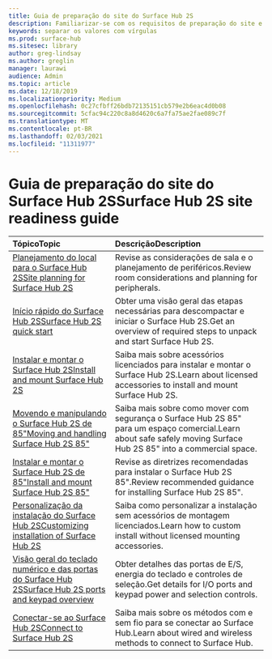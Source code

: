 ```yaml
---
title: Guia de preparação do site do Surface Hub 2S
description: Familiarizar-se com os requisitos de preparação do site e as recomendações para o Surface Hub 2S.
keywords: separar os valores com vírgulas
ms.prod: surface-hub
ms.sitesec: library
author: greg-lindsay
ms.author: greglin
manager: laurawi
audience: Admin
ms.topic: article
ms.date: 12/18/2019
ms.localizationpriority: Medium
ms.openlocfilehash: 0c27cfbff26bdb72135151cb579e2b6eac4d0b08
ms.sourcegitcommit: 5cfac94c220c8a8d4620c6a7fa75ae2fae089c7f
ms.translationtype: MT
ms.contentlocale: pt-BR
ms.lasthandoff: 02/03/2021
ms.locfileid: "11311977"
---
```

# <span data-ttu-id="8cbbd-104">Guia de preparação do site do Surface Hub 2S</span><span class="sxs-lookup"><span data-stu-id="8cbbd-104">Surface Hub 2S site readiness guide</span></span>

| <span data-ttu-id="8cbbd-105">Tópico</span><span class="sxs-lookup"><span data-stu-id="8cbbd-105">Topic</span></span> | <span data-ttu-id="8cbbd-106">Descrição</span><span class="sxs-lookup"><span data-stu-id="8cbbd-106">Description</span></span> |
|:-------|:-------|
| [<span data-ttu-id="8cbbd-107">Planejamento do local para o Surface Hub 2S</span><span class="sxs-lookup"><span data-stu-id="8cbbd-107">Site planning for Surface Hub 2S</span></span>](surface-hub-2s-site-planning.md) | <span data-ttu-id="8cbbd-108">Revise as considerações de sala e o planejamento de periféricos.</span><span class="sxs-lookup"><span data-stu-id="8cbbd-108">Review room considerations and planning for peripherals.</span></span> |
| [<span data-ttu-id="8cbbd-109">Início rápido do Surface Hub 2S</span><span class="sxs-lookup"><span data-stu-id="8cbbd-109">Surface Hub 2S quick start</span></span>](surface-hub-2s-quick-start.md) | <span data-ttu-id="8cbbd-110">Obter uma visão geral das etapas necessárias para descompactar e iniciar o Surface Hub 2S.</span><span class="sxs-lookup"><span data-stu-id="8cbbd-110">Get an overview of required steps to unpack and start Surface Hub 2S.</span></span> |
| [<span data-ttu-id="8cbbd-111">Instalar e montar o Surface Hub 2S</span><span class="sxs-lookup"><span data-stu-id="8cbbd-111">Install and mount Surface Hub 2S</span></span>](surface-hub-2s-install-mount.md) | <span data-ttu-id="8cbbd-112">Saiba mais sobre acessórios licenciados para instalar e montar o Surface Hub 2S.</span><span class="sxs-lookup"><span data-stu-id="8cbbd-112">Learn about licensed accessories to install and mount Surface Hub 2S.</span></span> |
| [<span data-ttu-id="8cbbd-113">Movendo e manipulando o Surface Hub 2S de 85"</span><span class="sxs-lookup"><span data-stu-id="8cbbd-113">Moving and handling Surface Hub 2S 85"</span></span>](hub-move.md) | <span data-ttu-id="8cbbd-114">Saiba mais sobre como mover com segurança o Surface Hub 2S 85" para um espaço comercial.</span><span class="sxs-lookup"><span data-stu-id="8cbbd-114">Learn about safe safely moving Surface Hub 2S 85" into a commercial space.</span></span>  |
| [<span data-ttu-id="8cbbd-115">Instalar e montar o Surface Hub 2S de 85"</span><span class="sxs-lookup"><span data-stu-id="8cbbd-115">Install and mount Surface Hub 2S 85"</span></span>](surface-hub-2s-install-mount.md) | <span data-ttu-id="8cbbd-116">Revise as diretrizes recomendadas para instalar o Surface Hub 2S 85".</span><span class="sxs-lookup"><span data-stu-id="8cbbd-116">Review recommended guidance for installing Surface Hub 2S 85".</span></span> |
| [<span data-ttu-id="8cbbd-117">Personalização da instalação do Surface Hub 2S</span><span class="sxs-lookup"><span data-stu-id="8cbbd-117">Customizing installation of Surface Hub 2S</span></span>](surface-hub-2s-custom-install.md) | <span data-ttu-id="8cbbd-118">Saiba como personalizar a instalação sem acessórios de montagem licenciados.</span><span class="sxs-lookup"><span data-stu-id="8cbbd-118">Learn how to custom install without licensed mounting accessories.</span></span>|
| [<span data-ttu-id="8cbbd-119">Visão geral do teclado numérico e das portas do Surface Hub 2S</span><span class="sxs-lookup"><span data-stu-id="8cbbd-119">Surface Hub 2S ports and keypad overview</span></span>](surface-hub-2s-port-keypad-overview.md) | <span data-ttu-id="8cbbd-120">Obter detalhes das portas de E/S, energia do teclado e controles de seleção.</span><span class="sxs-lookup"><span data-stu-id="8cbbd-120">Get details for I/O ports and keypad power and selection controls.</span></span> |
| [<span data-ttu-id="8cbbd-121">Conectar-se ao Surface Hub 2S</span><span class="sxs-lookup"><span data-stu-id="8cbbd-121">Connect to Surface Hub 2S</span></span>](surface-hub-2s-connect.md) | <span data-ttu-id="8cbbd-122">Saiba mais sobre os métodos com e sem fio para se conectar ao Surface Hub.</span><span class="sxs-lookup"><span data-stu-id="8cbbd-122">Learn about wired and wireless methods to connect to Surface Hub.</span></span>|
